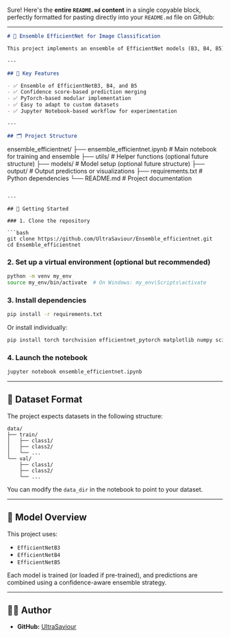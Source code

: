 Sure! Here's the **entire `README.md` content** in a single copyable block, perfectly formatted for pasting directly into your `README.md` file on GitHub:

---

```markdown
# 🧠 Ensemble EfficientNet for Image Classification

This project implements an ensemble of EfficientNet models (B3, B4, B5) for improved image classification performance. The ensemble combines the predictions of multiple deep learning models using confidence-based techniques to achieve better generalization and accuracy.

---

## 📌 Key Features

- ✅ Ensemble of EfficientNetB3, B4, and B5
- ✅ Confidence score-based prediction merging
- ✅ PyTorch-based modular implementation
- ✅ Easy to adapt to custom datasets
- ✅ Jupyter Notebook-based workflow for experimentation

---

## 🗂️ Project Structure

```

ensemble\_efficientnet/
├── ensemble\_efficientnet.ipynb     # Main notebook for training and ensemble
├── utils/                          # Helper functions (optional future structure)
├── models/                         # Model setup (optional future structure)
├── output/                         # Output predictions or visualizations
├── requirements.txt                # Python dependencies
└── README.md                       # Project documentation

````

---

## 🚀 Getting Started

### 1. Clone the repository

```bash
git clone https://github.com/UltraSaviour/Ensemble_efficientnet.git
cd Ensemble_efficientnet
````

### 2. Set up a virtual environment (optional but recommended)

```bash
python -m venv my_env
source my_env/bin/activate  # On Windows: my_env\Scripts\activate
```

### 3. Install dependencies

```bash
pip install -r requirements.txt
```

Or install individually:

```bash
pip install torch torchvision efficientnet_pytorch matplotlib numpy scikit-learn tqdm seaborn notebook
```

### 4. Launch the notebook

```bash
jupyter notebook ensemble_efficientnet.ipynb
```

---

## 📁 Dataset Format

The project expects datasets in the following structure:

```
data/
├── train/
│   ├── class1/
│   ├── class2/
│   └── ...
└── val/
    ├── class1/
    ├── class2/
    └── ...
```

You can modify the `data_dir` in the notebook to point to your dataset.

---

## 🧠 Model Overview

This project uses:

* `EfficientNetB3`
* `EfficientNetB4`
* `EfficientNetB5`

Each model is trained (or loaded if pre-trained), and predictions are combined using a confidence-aware ensemble strategy.

---



## 🧑‍💻 Author

* **GitHub:** [UltraSaviour](https://github.com/UltraSaviour)
